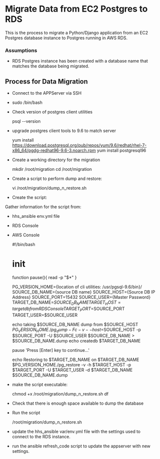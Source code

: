 # Migrate Data from EC2 Postgres to RDS

This is the process to migrate a Python/Django application from an EC2
Postgres database instance to Postgres running in AWS RDS.

### Assumptions

* RDS Postgres instance has been created with a database name that matches the database being migrated.

## Process for Data Migration

* Connect to the APPServer via SSH
* sudo /bin/bash
* Check version of postgres client utilities
    
        
    psql --version
    
* upgrade postgres client tools to 9.6 to match server

    
    yum install https://download.postgresql.org/pub/repos/yum/9.6/redhat/rhel-7-x86_64/pgdg-redhat96-9.6-3.noarch.rpm
    yum install postgresql96    
 
* Create a working directory for the migration 


    mkdir /root/migration
    cd /root/migration
    
    
* Create a script to perform dump and restore:


    vi /root/migration/dump_n_restore.sh

* Create the script:

Gather information for the script from:

- hhs_ansible env.yml file
- RDS Console
- AWS Console


    #!/bin/bash
    # init
    function pause(){
       read -p "$*"
    }
    
    PG_VERSION_HOME={location of cli utilities: /usr/pgsql-9.6/bin}/
    SOURCE_DB_NAME={source DB name}
    SOURCE_HOST={Source DB IP Address}
    SOURCE_PORT=15432
    SOURCE_USER={Master Password}
    TARGET_DB_NAME=$SOURCE_DB_NAME
    TARGET_HOST={target db from RDS Console}
    TARGET_PORT=$SOURCE_PORT
    TARGET_USER=$SOURCE_USER
    
    echo taking $SOURCE_DB_NAME dump from $SOURCE_HOST
    $PG_VERSION_HOME./pg_dump -Fc -v --host=$SOURCE_HOST -p $SOURCE_PORT -U $SOURCE_USER $SOURCE_DB_NAME  > $SOURCE_DB_NAME.dump
    echo createdb $TARGET_DB_NAME
    
    pause 'Press [Enter] key to continue...'
    
    echo Restoring to $TARGET_DB_NAME on $TARGET_DB_NAME
    $PG_VERSION_HOME./pg_restore -v -h $TARGET_HOST -p $TARGET_PORT -U $TARGET_USER -d $TARGET_DB_NAME $SOURCE_DB_NAME.dump
    

* make the script executable:


    chmod +x /root/migration/dump_n_restore.sh
    df
    
* Check that there is enough space available to dump the database
* Run the script


    /root/migration/dump_n_restore.sh
    
* update the hhs_ansible var/env.yml file with the settings 
used to connect to the RDS instance.
* run the ansible refresh_code script to update the appserver with new settings.


    

    
    